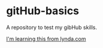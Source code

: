 # gitHub-basics

A repository to test my gibHub skills.

[I'm learning this from lynda.com](http://www.lynda.com)
